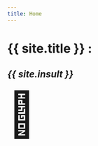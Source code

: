 ```yaml
---
title: Home
---
```


<h1>{{ site.title }} :</h1>
<p>
<h2><i>{{ site.insult }}</i></h2>

<span style='font-size:100px;'>&#128586;</span>

